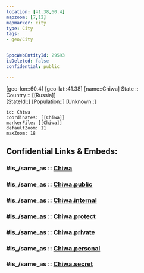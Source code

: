 ```yaml
---
location: [41.38,60.4] 
mapzoom: [7,12] 
mapmarker: city 
type: City
tags:
- geo/City


SpocWebEntityId: 29593
isDeleted: false
confidential: public

---
```

[geo-lon::60.4] 
[geo-lat::41.38] 
[name::Chiwa] 
State ::  
Country :: [[Russia]]  
[StateId::] 
[Population::] 
[Unknown::] 


```leaflet
id: Chiwa
coordinates: [[Chiwa]] 
markerFile: [[Chiwa]] 
defaultZoom: 11 
maxZoom: 18
```


## Confidential Links & Embeds: 

### #is_/same_as :: [Chiwa](/_Standards/Earth/Continent/Asia/Asia~Central/Uzbekistan/Regions~Uzbekistan/Khorezm/City/Chiwa.md) 

### #is_/same_as :: [Chiwa.public](/_public/Earth/Continent/Asia/Asia~Central/Uzbekistan/Regions~Uzbekistan/Khorezm/City/Chiwa.public.md) 

### #is_/same_as :: [Chiwa.internal](/_internal/Earth/Continent/Asia/Asia~Central/Uzbekistan/Regions~Uzbekistan/Khorezm/City/Chiwa.internal.md) 

### #is_/same_as :: [Chiwa.protect](/_protect/Earth/Continent/Asia/Asia~Central/Uzbekistan/Regions~Uzbekistan/Khorezm/City/Chiwa.protect.md) 

### #is_/same_as :: [Chiwa.private](/_private/Earth/Continent/Asia/Asia~Central/Uzbekistan/Regions~Uzbekistan/Khorezm/City/Chiwa.private.md) 

### #is_/same_as :: [Chiwa.personal](/_personal/Earth/Continent/Asia/Asia~Central/Uzbekistan/Regions~Uzbekistan/Khorezm/City/Chiwa.personal.md) 

### #is_/same_as :: [Chiwa.secret](/_secret/Earth/Continent/Asia/Asia~Central/Uzbekistan/Regions~Uzbekistan/Khorezm/City/Chiwa.secret.md)

